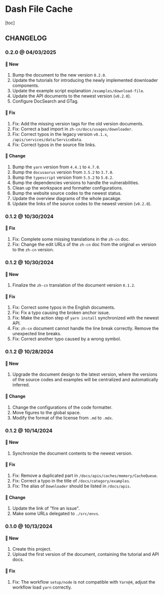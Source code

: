 # Dash File Cache

[toc]

## CHANGELOG

### 0.2.0 @ 04/03/2025

#### :mega: New

1. Bump the document to the new version `0.2.0`.
2. Update the tutorials for introducing the newly implemented downloader components.
3. Update the example script explanation `/examples/download-file`.
4. Update the API documents to the newest version (`v0.2.0`).
5. Configure DocSearch and GTag.

#### :wrench: Fix

1. Fix: Add the missing version tags for the old version documents.
2. Fix: Correct a bad import in `zh-cn/docs/usages/downloader`.
3. Fix: Correct typos in the legacy version `v0.1.x`, `/apis/services/data/ServiceData`.
4. Fix: Correct typos in the source file links.

#### :floppy_disk: Change

1. Bump the `yarn` version from `4.4.1` to `4.7.0`.
2. Bump the `docusaurus` version from `3.5.2` to `3.7.0`.
3. Bump the `typescript` version from `5.5.2` to `5.8.2`.
4. Bump the dependencies versions to handle the vulnerabilities.
5. Clean up the workspace and formatter configurations.
6. Bump the website source codes to the newest status.
7. Update the overview diagrams of the whole pacakge.
8. Update the links of the source codes to the newest version (`v0.2.0`).

### 0.1.2 @ 10/30/2024

#### :wrench: Fix

1. Fix: Complete some missing translations in the `zh-cn` doc.
2. Fix: Change the edit URLs of the `zh-cn` doc from the original `en` version to the `zh-cn` version.

### 0.1.2 @ 10/30/2024

#### :mega: New

1. Finalize the `zh-cn` translation of the document version `0.1.2`.

#### :wrench: Fix

1. Fix: Correct some typos in the English documents.
2. Fix: Fix a typo causing the broken anchor issue.
3. Fix: Make the action step of `yarn install` synchronized with the newest API.
4. Fix: `zh-cn` document cannot handle the line break correctly. Remove the unexpected line breaks.
5. Fix: Correct another typo caused by a wrong symbol.

### 0.1.2 @ 10/28/2024

#### :mega: New

1. Upgrade the document design to the latest version, where the versions of the source
   codes and examples will be centralized and automatically inferred.

#### :floppy_disk: Change

1. Change the configurations of the code formatter.
2. Move figures to the global space.
3. Modify the format of the license from `.md` to `.mdx`.

### 0.1.2 @ 10/14/2024

#### :mega: New

1. Synchronize the document contents to the newest version.

#### :wrench: Fix

1. Fix: Remove a duplicated part in `/docs/apis/caches/memory/CacheQueue`.
2. Fix: Correct a typo in the title of `/docs/category/examples`.
3. Fix: The alias of `Downloader` should be listed in `/docs/apis`.

#### :floppy_disk: Change

1. Update the link of "fire an issue".
2. Make some URLs delegated to `./src/envs`.

### 0.1.0 @ 10/13/2024

#### :mega: New

1. Create this project.
2. Upload the first version of the document, containing the tutorial and API docs.

#### :wrench: Fix

1. Fix: The workflow `setup/node` is not compatible with `Yarn@4`, adjust the workflow
   load `yarn` correctly.
